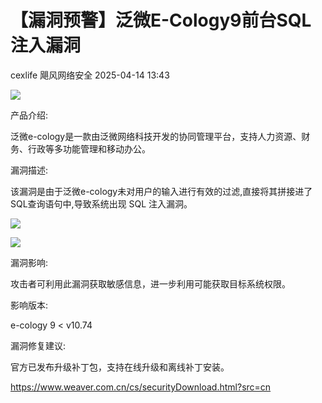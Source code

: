 #  【漏洞预警】泛微E-Cology9前台SQL注入漏洞   
cexlife  飓风网络安全   2025-04-14 13:43  
  
![](https://mmbiz.qpic.cn/mmbiz_png/ibhQpAia4xu03S6odjmSibEiadyjTX8JImwCvH4vUAW1kBB22jsCXQ61jtYID052KVNSf1hrkZ864WyYU1Vk4XWzzg/640?wx_fmt=png&from=appmsg "")  
  
产品介绍:  
  
泛微e-cology是一款由泛微网络科技开发的协同管理平台，支持人力资源、财务、行政等多功能管理和移动办公。  
  
漏洞描述:  
  
该漏洞是由于泛微e-cology未对用户的输入进行有效的过滤,直接将其拼接进了SQL查询语句中,导致系统出现 SQL 注入漏洞。  
  
![](https://mmbiz.qpic.cn/mmbiz_png/ibhQpAia4xu03S6odjmSibEiadyjTX8JImwClFaf8rYxZf5YtqVibibZrrmbMpB16kFvkjt1RaqUOckc3uiaWP5Z3uB6w/640?wx_fmt=png&from=appmsg "")  
  
![](https://mmbiz.qpic.cn/mmbiz_png/ibhQpAia4xu03S6odjmSibEiadyjTX8JImwCZXeCMSPibw8ViaQBM5aC4xb1ia5oPTe9RzMcOgLbRWtibY8e6H6C6S5HXA/640?wx_fmt=png&from=appmsg "")  
  
漏洞影响:  
  
攻击者可利用此漏洞获取敏感信息，进一步利用可能获取目标系统权限。  
  
影响版本:  
  
e-cology 9 < v10.74  
  
漏洞修复建议:  
  
官方已发布升级补丁包，支持在线升级和离线补丁安装。  
  
https://www.weaver.com.cn/cs/securityDownload.html?src=cn  
  
  
